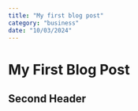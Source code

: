 ```yaml
---
title: "My first blog post"
category: "business"
date: "10/03/2024"
---
```


# My First Blog Post

## Second Header
